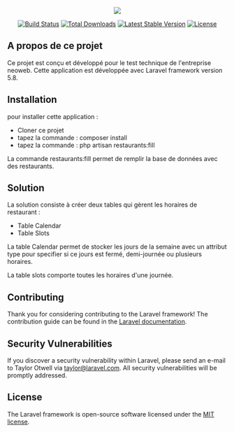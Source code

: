 <p align="center"><img src="https://laravel.com/assets/img/components/logo-laravel.svg"></p>

<p align="center">
<a href="https://travis-ci.org/laravel/framework"><img src="https://travis-ci.org/laravel/framework.svg" alt="Build Status"></a>
<a href="https://packagist.org/packages/laravel/framework"><img src="https://poser.pugx.org/laravel/framework/d/total.svg" alt="Total Downloads"></a>
<a href="https://packagist.org/packages/laravel/framework"><img src="https://poser.pugx.org/laravel/framework/v/stable.svg" alt="Latest Stable Version"></a>
<a href="https://packagist.org/packages/laravel/framework"><img src="https://poser.pugx.org/laravel/framework/license.svg" alt="License"></a>
</p>

## A propos de ce projet

Ce projet est conçu et développé pour le test technique de l'entreprise neoweb.
Cette application est développée avec Laravel framework version 5.8.

## Installation

pour installer cette application :

- Cloner ce projet
- tapez la commande : composer install
- tapez la commande : php artisan restaurants:fill


La commande restaurants:fill permet de remplir la base de données avec des restaurants.

## Solution

La solution consiste à créer deux tables qui gèrent les horaires de restaurant :
- Table Calendar
- Table Slots

La table Calendar permet de stocker les jours de la semaine avec un attribut type pour specifier si ce jours est fermé, demi-journée ou plusieurs horaires.

La table slots comporte toutes les horaires d'une journée.

## Contributing

Thank you for considering contributing to the Laravel framework! The contribution guide can be found in the [Laravel documentation](https://laravel.com/docs/contributions).

## Security Vulnerabilities

If you discover a security vulnerability within Laravel, please send an e-mail to Taylor Otwell via [taylor@laravel.com](mailto:taylor@laravel.com). All security vulnerabilities will be promptly addressed.

## License

The Laravel framework is open-source software licensed under the [MIT license](https://opensource.org/licenses/MIT).
